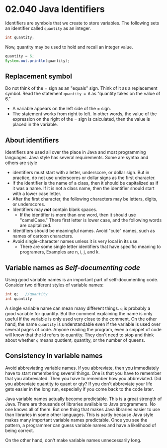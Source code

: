 # 02.040 Java Identifiers

Identifiers are symbols that we create to store variables.  The following sets an identifier called `quantity` as an integer.

```java
int quantity;
```

Now, quantity may be used to hold and recall an integer value.

```java
quantity = 6;
System.out.println(quantity);
```

## Replacement symbol

Do not think of the = sign as an "equals" sign.  Think of it as a replacement symbol.  Read the statement `quantity = 6` as "quantity takes on the value of 6."  

* A variable appears on the left side of the = sign.  
* The statement works from right to left.  In other words, the value of the expression on the right of the = sign is calculated, then the value is placed in the variable.

## About identifiers

Identifiers are used all over the place in Java and most programming languages.  Java style has several requirements.  Some are syntax and others are style

* identifiers must start with a letter, underscore, or dollar sign.  But in practice, do not use underscores or dollar signs as the first character.
* If the identifier is the name of a class, then it should be capitalized as if it was a name.  If it is not a class name, then the identifier should start with a lower case letter.
* After the first character, the following characters may be letters, digits, or underscores.
* Identifiers may ***not*** contain blank spaces.
  * If the identifier is more than one word, then it should use "camelCase."  There first letter is lower case, and the following words are capitalized.
* Identifiers should be meaningful names.  Avoid "cute" names, such as names of cartoon characters.
* Avoid single-character names unless it is very local in its use.
  * There are some single letter identifiers that have specific meaning to programers, Examples are n, i, j, and k.

## Variable names as *Self-documenting code*

Using good variable names is an important part of self-documenting code. Consider two different styles of variable names:

```java
int q;   //quantity
int quantity
```

A single variable name can mean many different things.  `q` is probably a good variable for quantity.  But the comment explaining the name is only useful if the variable is only used very close to the comment.  On the other hand, the name `quantity` is understandable even if the variable is used over several pages of code.  Anyone reading the program, even a snippet of code will know that the id refers to quantity.  They don't need to stop and think about whether `q` means quotient, quantity, or the number of queens.

## Consistency in variable names

Avoid abbreviating variable names. If you abbreviate, then you immediately have to start remembering several things.  One is that you have to remember that you abbreviated.  Then you have to remember how you abbreviated.  Did you abbreviate quantity to quant or qty?  If you don't abbreviate your life gets easier in the long run, especially if you come back to the code later.

Java variable names actually become predictable.  This is a great strength of Java.  There are thousands of libraries available to Java programmers.  No one knows all of them.  But one thing that makes Java libraries easier to use than libraries in some other languages.  This is partly because Java style makes many important variable names predictable.  Once you see the pattern, a programmer can guess variable names and have a likelihood of being correct.

On the other hand, don't make variable names unnecessarily long.